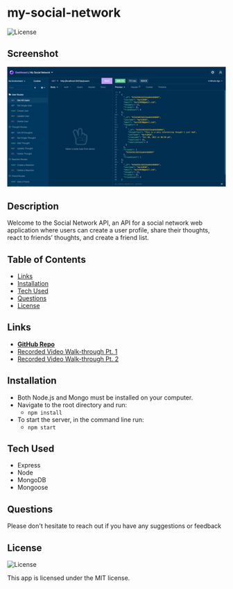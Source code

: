 # my-social-network

![License](https://img.shields.io/badge/License%3A-MIT-green.svg)

## Screenshot

![Screenshot](docs/routes-screenshot.png)

## Description

Welcome to the Social Network API, an API for a social network web application where users can create a user profile, share their thoughts, react to friends’ thoughts, and create a friend list.

## Table of Contents

- [Links](#links)
- [Installation](#installation)
- [Tech Used](#tech-used)
- [Questions](#questions)
- [License](#license)

## Links

- **[GitHub Repo](https://github.com/mjos7/my-social-network)**
- [Recorded Video Walk-through Pt. 1](https://www.loom.com/share/0d886e4e3ace49ce9e14d0809d89cb77?sharedAppSource=personal_library)
- [Recorded Video Walk-through Pt. 2](https://www.loom.com/share/5b3c7b7fc29c43d69ef5a0a8850d0fb7?sharedAppSource=personal_library)

## Installation

- Both Node.js and Mongo must be installed on your computer.
- Navigate to the root directory and run:
  - `npm install`
- To start the server, in the command line run:
  - `npm start`

## Tech Used

- Express
- Node
- MongoDB
- Mongoose

## Questions

Please don't hesitate to reach out if you have any suggestions or feedback

## License

![License](https://img.shields.io/badge/License%3A-MIT-green.svg)

This app is licensed under the MIT license.

